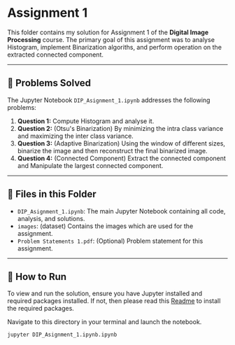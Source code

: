# Assignment 1

This folder contains my solution for Assignment 1 of the **Digital Image Processing** course. The primary goal of this assignment was to analyse Histogram, implement Binarization algoriths, and perform operation on the extracted connected component.

---

## 📝 Problems Solved

The Jupyter Notebook `DIP_Asignment_1.ipynb` addresses the following problems:

1.  **Question 1:** Compute Histogram and analyse it.
2.  **Question 2:** (Otsu's Binarization) By minimizing the intra class variance and maximizing the inter class variance.
3.  **Question 3:** (Adaptive Binarization) Using the window of different sizes, binarize the image and then reconstruct the final binarized image.
4.  **Question 4:** (Connected Component) Extract the connected component and Manipulate the largest connected component.

---

## 📂 Files in this Folder

* `DIP_Asignment_1.ipynb`: The main Jupyter Notebook containing all code, analysis, and solutions.
* `images`: (dataset) Contains the images which are used for the assignment.
* `Problem Statements 1.pdf`: (Optional) Problem statement for this assignment.

---

## 🚀 How to Run

To view and run the solution, ensure you have Jupyter installed and required packages installed. If not, then please read this [Readme]() to install the required packages. 

Navigate to this directory in your terminal and launch the notebook.

```bash
jupyter DIP_Asignment_1.ipynb.ipynb
```